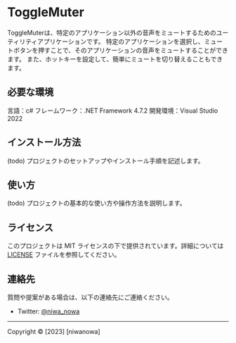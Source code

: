# ToggleMuter

ToggleMuterは、特定のアプリケーション以外の音声をミュートするためのユーティリティアプリケーションです。
特定のアプリケーションを選択し、ミュートボタンを押すことで、そのアプリケーションの音声をミュートすることができます。
また、ホットキーを設定して、簡単にミュートを切り替えることもできます。

## 必要な環境

言語：c#
フレームワーク：.NET Framework 4.7.2
開発環境：Visual Studio 2022


## インストール方法

(todo)
プロジェクトのセットアップやインストール手順を記述します。

## 使い方

(todo)
プロジェクトの基本的な使い方や操作方法を説明します。

## ライセンス

このプロジェクトは MIT ライセンスの下で提供されています。詳細については [LICENSE](LICENSE.txt) ファイルを参照してください。

## 連絡先

質問や提案がある場合は、以下の連絡先にご連絡ください。

- Twitter: [@niwa_nowa](https://twitter.com/niwa_nowa)

---
Copyright © [2023] [niwanowa]
